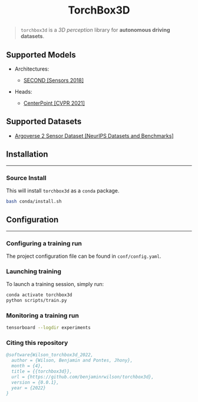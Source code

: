 [contributing-image]: https://img.shields.io/badge/contributions-welcome-brightgreen.svg?style=flat

<h1> <p align="center"> TorchBox3D </p> </h1>

> `torchbox3d` is a *3D perception* library for **autonomous driving datasets**.

## Supported Models

- Architectures:
  - [SECOND [Sensors 2018]](https://pdfs.semanticscholar.org/5125/a16039cabc6320c908a4764f32596e018ad3.pdf)

- Heads:
  - [CenterPoint [CVPR 2021]](https://openaccess.thecvf.com/content/CVPR2021/papers/Yin_Center-Based_3D_Object_Detection_and_Tracking_CVPR_2021_paper.pdf)

## Supported Datasets

- [Argoverse 2 Sensor Dataset [NeurIPS Datasets and Benchmarks]](https://datasets-benchmarks-proceedings.neurips.cc/paper/2021/hash/4734ba6f3de83d861c3176a6273cac6d-Abstract-round2.html)

## Installation
---

### Source Install

This will install `torchbox3d` as a `conda` package.

```bash
bash conda/install.sh
```

## Configuration
---

### Configuring a training run

The project configuration file can be found in `conf/config.yaml`.

### Launching training

To launch a training session, simply run:

```bash
conda activate torchbox3d
python scripts/train.py
```

### Monitoring a training run

```bash
tensorboard --logdir experiments
```

### Citing this repository

```BibTeX
@software{Wilson_torchbox3d_2022,
  author = {Wilson, Benjamin and Pontes, Jhony},
  month = {4},
  title = {{torchbox3d}},
  url = {https://github.com/benjaminrwilson/torchbox3d},
  version = {0.0.1},
  year = {2022}
}
```
